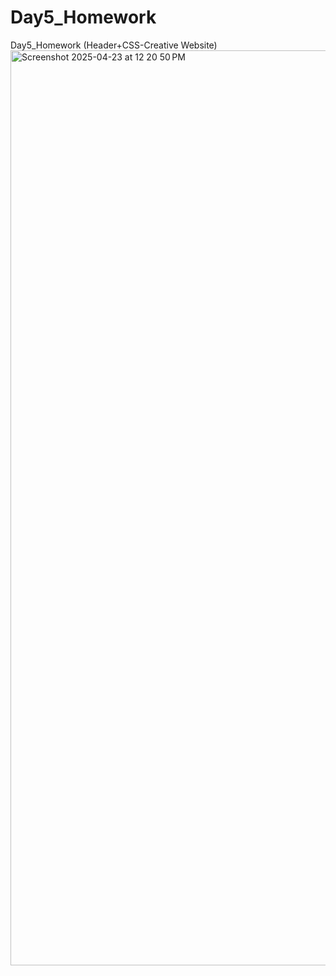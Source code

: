 # Day5_Homework
Day5_Homework (Header+CSS-Creative Website)
<img width="1464" alt="Screenshot 2025-04-23 at 12 20 50 PM" src="https://github.com/user-attachments/assets/0433fc5e-e1bf-40ef-8044-22e04ebeeb2e" />

